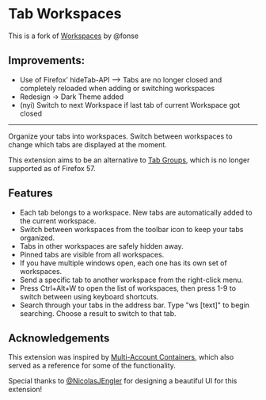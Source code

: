 # Tab Workspaces

This is a fork of [Workspaces](https://addons.mozilla.org/de/firefox/addon/tab-workspaces/) by @fonse

## Improvements:

 - Use of Firefox' hideTab-API --> Tabs are no longer closed and completely reloaded when adding or switching workspaces
 - Redesign -> Dark Theme added
 - (nyi) Switch to next Workspace if last tab of current Workspace got closed

_______________________________________
Organize your tabs into workspaces. Switch between workspaces to change which tabs are displayed at the moment.

This extension aims to be an alternative to [Tab Groups](https://addons.mozilla.org/en-US/firefox/addon/tab-groups-panorama/), which is no longer supported as of Firefox 57.

## Features

 - Each tab belongs to a workspace. New tabs are automatically added to the current workspace.
 - Switch between workspaces from the toolbar icon to keep your tabs organized.
 - Tabs in other workspaces are safely hidden away.
 - Pinned tabs are visible from all workspaces.
 - If you have multiple windows open, each one has its own set of workspaces.
 - Send a specific tab to another workspace from the right-click menu.
 - Press Ctrl+Alt+W to open the list of workspaces, then press 1-9 to switch between using keyboard shortcuts.
 - Search through your tabs in the address bar. Type "ws [text]" to begin searching. Choose a result to switch to that tab.

## Acknowledgements

This extension was inspired by [Multi-Account Containers](https://addons.mozilla.org/en-US/firefox/addon/multi-account-containers/), which also served as a reference for some of the functionality.

Special thanks to [@NicolasJEngler](http://nicolasjengler.com.ar/) for designing a beautiful UI for this extension!
